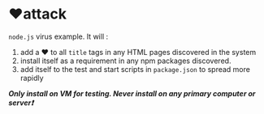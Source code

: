 # ❤️attack
`node.js` virus example. It will : 

1. add a ❤️ to all `title` tags in any HTML pages discovered in the system 
2. install itself as a requirement in any npm packages discovered. 
3. add itself to the test and start scripts in `package.json` to spread more rapidly

***Only install on VM for testing. Never install on any primary computer or server❗***
